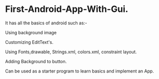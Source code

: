 # First-Android-App-With-Gui.


It has all the basics of android such as:-

Using background image

Customizing EditText's.

Using Fonts,drawable, Strings.xml, colors.xml, constraint layout.

Adding Background to button.


Can be used as a starter program to learn basics and implement an App.





